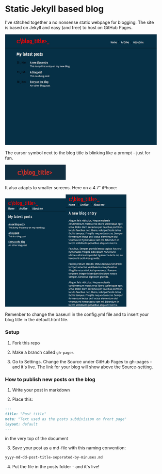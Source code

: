 # Static Jekyll based blog

I've stitched together a no nonsense static webpage for blogging. The site is based on Jekyll and easy (and free) to host on GitHub Pages.

<img src="screenshot.png" width="500">

The cursor symbol next to the blog title is blinking like a prompt - just for fun.

<img src="promp_blink.gif" width="200">

It also adapts to smaller screens. Here on a 4.7" iPhone:

<img src="ios_screenshot.png" width="200"><img src="ios_screen_post.png" width="200">

Remenber to change the baseurl in the config.yml file and to insert your blog title in the default.html file.

### Setup

1. Fork this repo

2. Make a branch called ```gh-pages```

3. Go to Settings. Change the Source under GitHub Pages to gh-pages - and it's live. The link for your blog will show above the Source-setting.

### How to publish new posts on the blog

1. Write your post in markdown

2. Place this:
```md
---
title: "Post title"
meta: "Text used as the posts subdivision on front page"
layout: default
---
```

in the very top of the document

3. Save your post as a md-file with this naming convention:
```md
yyyy-md-dd-post-title-seperated-by-minuses.md
```

4. Put the file in the posts folder - and it's live!

